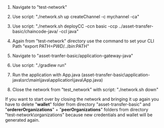 1. Navigate to "test-network"

2. Use script: "./network.sh up createChannel -c mychannel -ca"

3. Use script: "./network.sh deployCC -ccn basic -ccp ../asset-transfer-basic/chaincode-java/ -ccl java"

4. Again from "test-network" directory use the command to set your CLI Path "export PATH=${PWD}/../bin:$PATH"

5. Navigate to "asset-tranfer-basic/application-gateway-java"

6. Use script: "./gradlew run"

7. Run the application with App.java (asset-transfer-basic\application-java\src\main\java\application\java\App.java)

8. Close the network from "test_network" with script: "./network.sh down"



If you want to start over by closing the network and bringing it up again you have to delete "**wallet**" folder from directory "asset-transfer-basic" and 
"**ordererOrganizations**" + "**peerOrganizations**" folders from directory "test-network\organizations" because new credentials and wallet will be generated again.
